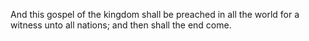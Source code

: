 And this gospel of the kingdom shall be preached in all the world for a witness unto all nations; and then shall the end come.
